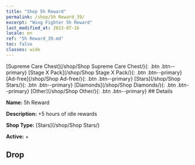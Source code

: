 ```yaml
---
title: "Shop 5h Reward"
permalink: /shop/5h Reward_39/
excerpt: "Wing Fighter 5h Reward"
last_modified_at: 2023-07-16
locale: en
ref: "5h Reward_39.md"
toc: false
classes: wide
---
```



  [Supreme Care Chest](/shop/Shop Supreme Care Chest/){: .btn .btn--primary}   [Stage X Pack](/shop/Shop Stage X Pack/){: .btn .btn--primary}   [Ad-free](/shop/Shop Ad-free/){: .btn .btn--primary}   [Stars](/shop/Shop Stars/){: .btn .btn--primary}   [Diamonds](/shop/Shop Diamonds/){: .btn .btn--primary}   [Other](/shop/Shop Other/){: .btn .btn--primary} ## Details

 **Name:** 5h Reward 

 **Description:** +5 hours of idle rewards

 **Shop Type:** [Stars](/shop/Shop Stars/)

 **Active:** + 

## Drop


